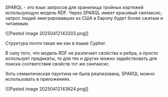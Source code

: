 SPARQL - это язык запросов для хранилища тройных кортежей использующую модель RDF. Через SPARQL имеет красивый синтаксис, запрос людей эмигрировавших из США в Европу будет более сжатым и читаемым.

![[Pasted image 20250412143203.png]]

Структура почти такая же как в языке Cypher.

В силу того, что модель RDF не различает свойства и ребра, а просто использует предикаты, то для тех и других можно задействовать для поиска соответствия свойств тот же синтаксис. 

Хоть семантическая паунтина не была реализована, SPARQL можно использовать в приложениях.

![[Pasted image 20250412143624.png]]
